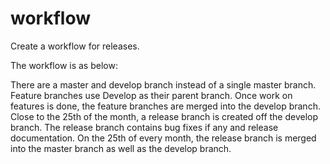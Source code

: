 # workflow
Create a workflow for releases.

The workflow is as below:

There are a master and develop branch instead of a single master branch.
Feature branches use Develop as their parent branch.
Once work on features is done, the feature branches are merged into the develop branch.
Close to the 25th of the month, a release branch is created off the develop branch.
The release branch contains bug fixes if any and release documentation.
On the 25th of every month, the release branch is merged into the master branch as well as the develop branch.
